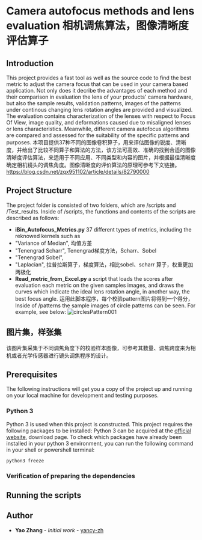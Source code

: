 # Camera autofocus methods and lens evaluation 相机调焦算法，图像清晰度评估算子
## Introduction
This project provides a fast tool as well as the source code to find the best metric to adjust the camera focus that can be used in your camera based application. Not only does it decribe the advantages of each method and their comparison in evaluation the lens of your products' camera hardware, but also the sample results, validation patterns, images of the patterns under continous changing lens rotation angles are provided and visualized. The evaluation contains characterization of the lenses with respect to Focus Of View, image quality, and deformations caused due to misaligned lenses or lens characteristics. Meanwhile, different camera autofocus algorithms are compared and assessed for the suitability of the specific patterns and purposes. 
本项目提供37种不同的图像卷积算子，用来评估图像的锐度、清晰度，并给出了比较不同算子和算法的方法，该方法可高效、准确的找到合适的图像清晰度评估算法，来适用于不同应用、不同类型和内容的图片，并根据最佳清晰度确定相机镜头的调焦角度。图像清晰度的评价算法的原理可参考下文链接。https://blog.csdn.net/zqx951102/article/details/82790000
## Project Structure
The project folder is consisted of two folders, which are /scripts and /Test_results. Inside of /scripts, the functions and contents of the scripts are described as follows:
* **iBin_Autofocus_Metrics.py** 37 different types of metrics, including the reknowed kernels such as 
* "Variance of Median", 均值方差
* "Tenengrad Scharr", Tenengrad梯度方法，Scharr、Sobel
* "Tenengrad Sobel", 
* "Laplacian", 拉普拉斯算子，梯度算法，相比sobel、scharr 算子，权重更加两极化
* **Read_metric_from_Excel.py** a script that loads the scores after evaluation each metric on the given samples images, and draws the curves which indicate the ideal lens rotation angle, in another way, the best focus angle. 
运用此脚本程序，每个校验pattern图片将得到一个得分，
Inside of /patterns the sample images of circle patterns can be seen. For example, see below:
![circlesPattern001](https://user-images.githubusercontent.com/60941643/120919650-4610ff80-c6ed-11eb-90dd-a4033fef6ce4.PNG)

## 图片集，样张集
该图片集采集于不同调焦角度下的校验样本图像，可参考其数量、调焦跨度来为相机或者光学传感器进行镜头调焦程序的设计。
## Prerequisites
The following instructions will get you a copy of the project up and running on your local machine for development and testing purposes.

### Python 3
Python 3 is used when this project is constructed. This project requires the following packages to be installed: 
Python 3 can be acquired at the [official website](https://www.python.org/), download page. 
 To check which packages have already been installed in your python 3 environment, you can run the following command in your
 shell or powershell terminal:
 ```
python3 freeze
```
### Verification of preparing the dependencies


## Running the scripts

## Author

* **Yao Zhang** - *Initial work* - [yancy-zh](https://github.com/yancy-zh)


